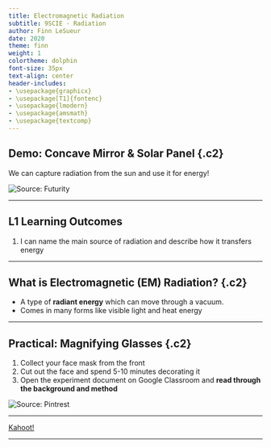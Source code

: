 ```yaml
---
title: Electromagnetic Radiation
subtitle: 9SCIE - Radiation
author: Finn LeSueur
date: 2020
theme: finn
weight: 1
colortheme: dolphin
font-size: 35px
text-align: center
header-includes:
- \usepackage{graphicx}
- \usepackage[T1]{fontenc}
- \usepackage{lmodern}
- \usepackage{amsmath}
- \usepackage{textcomp}
---
```


## Demo: Concave Mirror & Solar Panel {.c2}

We can capture radiation from the sun and use it for energy!

![Source: [Futurity](https://www.futurity.org/polymer-plastic-solar-cells-polystyrene-1801162/)](https://www.futurity.org/wp/wp-content/uploads/2018/07/solar-panels-over-valley_1600.jpg)

---

## L1 Learning Outcomes

1. I can name the main source of radiation and describe how it transfers energy

---

## What is Electromagnetic (EM) Radiation? {.c2}

- A type of __radiant energy__ which can move through a vacuum.
- Comes in many forms like visible light and heat energy

---

## Practical: Magnifying Glasses {.c2}

1. Collect your face mask from the front
2. Cut out the face and spend 5-10 minutes decorating it
3. Open the experiment document on Google Classroom and __read through the background and method__

![Source: [Pintrest](https://www.pinterest.com/pin/345158758919974716/)](https://i.pinimg.com/originals/9a/19/9e/9a199eb6c2b084694f3f0a36b71b9269.jpg)

---

[Kahoot!](https://create.kahoot.it/v2/details/04a154ec-fcd2-4733-8525-4d1784b31d5d)

---